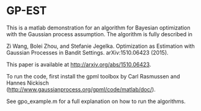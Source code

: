 # GP-EST
This is a matlab demonstration for an algorithm for Bayesian optimization with the Gaussian process assumption. The algorithm is fully described in

Zi Wang, Bolei Zhou, and Stefanie Jegelka. Optimization as Estimation with Gaussian Processes in Bandit Settings. arXiv:1510.06423 (2015).

This paper is available at http://arxiv.org/abs/1510.06423.

To run the code, first install the gpml toolbox by Carl Rasmussen and Hannes Nickisch (http://www.gaussianprocess.org/gpml/code/matlab/doc/).

See gpo_example.m for a full explanation on how to run the algorithms.


